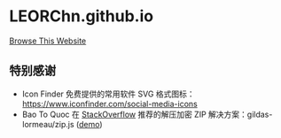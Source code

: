 # LEORChn.github.io

<a href="http://leorchn.github.io">Browse This Website</a>

## 特别感谢

* Icon Finder 免费提供的常用软件 SVG 格式图标：<https://www.iconfinder.com/social-media-icons>
* Bao To Quoc 在 [StackOverflow](https://stackoverflow.com/questions/28063494) 推荐的解压加密 ZIP 解决方案：gildas-lormeau/zip.js ([demo](https://gildas-lormeau.github.io/zip.js/demos/demo-read-file.html))

